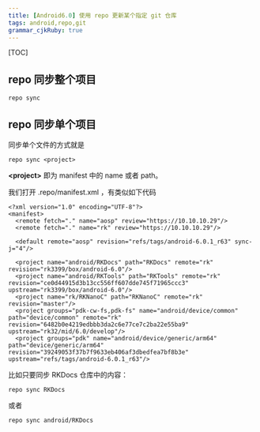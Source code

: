 ```yaml
---
title: [Android6.0] 使用 repo 更新某个指定 git 仓库
tags: android,repo,git
grammar_cjkRuby: true
---
```


[TOC]

## repo 同步整个项目
```
repo sync
```


## repo 同步单个项目


同步单个文件的方式就是
```
repo sync <project>
```
**\<project>** 即为 manifest 中的 name 或者 path。

我们打开 .repo/manifest.xml ，有类似如下代码
```
<?xml version="1.0" encoding="UTF-8"?>
<manifest>
  <remote fetch="." name="aosp" review="https://10.10.10.29"/>
  <remote fetch="." name="rk" review="https://10.10.10.29"/>
  
  <default remote="aosp" revision="refs/tags/android-6.0.1_r63" sync-j="4"/>
  
  <project name="android/RKDocs" path="RKDocs" remote="rk" revision="rk3399/box/android-6.0"/>
  <project name="android/RKTools" path="RKTools" remote="rk" revision="ce0d44915d3b13cc556ff607dde745f71965ccc3" upstream="rk3399/box/android-6.0"/>
  <project name="rk/RKNanoC" path="RKNanoC" remote="rk" revision="master"/>
  <project groups="pdk-cw-fs,pdk-fs" name="android/device/common" path="device/common" remote="rk" revision="6482b0e4219edbbb3da2c6e77ce7c2ba22e55ba9" upstream="rk32/mid/6.0/develop"/>
  <project groups="pdk" name="android/device/generic/arm64" path="device/generic/arm64" revision="39249053f37b7f9633eb406af3dbedfea7bf8b3e" upstream="refs/tags/android-6.0.1_r63"/>
```


比如只要同步 RKDocs 仓库中的内容：
```
repo sync RKDocs
```
或者 
```
repo sync android/RKDocs
```
